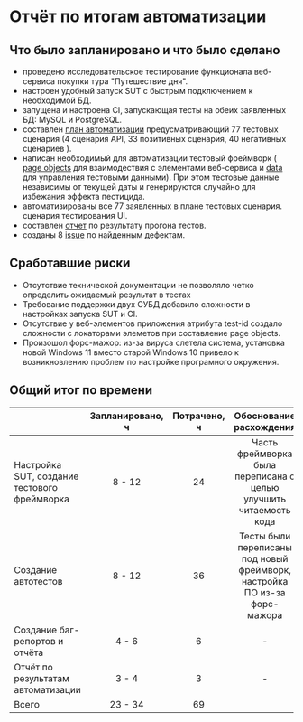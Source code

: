 # Отчёт по итогам автоматизации

## Что было запланировано и что было сделано

- проведено исследовательское тестирование функционала веб-сервиса покупки тура "Путешествие дня".
- настроен удобный запуск SUT с быстрым подключением к необходимой БД.
- запущена и настроена CI, запускающая тесты на обеих заявленных БД: MySQL и PostgreSQL.
- составлен [план автоматизации](https://github.com/Anton2727/Diplom/blob/main/Documents/Plan.md) предусматривающий 77 тестовых сценария (4 сценария API, 33 позитивных сценария, 40 негативных сценариев ).
- написан необходимый для автоматизации тестовый фреймворк (
  [page objects](https://github.com/Anton2727/Diplom/tree/main/src/test/java/ru/netology/page) для взаимодествия с
  элементами веб-сервиса и
  [data](https://github.com/Anton2727/Diplom/tree/main/src/test/java/ru/netology/data) для управления тестовыми данными).
  При этом тестовые данные независимы от текущей даты и генерируются случайно для избежания эффекта пестицида.
- автоматизированы все 77 заявленных в плане тестовых сценария.
  сценария тестирования UI.
- составлен [отчет](https://github.com/Anton2727/Diplom/blob/main/Documents/Report.md) по результату прогона тестов.
- созданы 8 [issue](https://github.com/Anton2727/Diplom/issues) по найденным дефектам.

## Сработавшие риски

- Отсутствие технической документации не позволяло четко определить ожидаемый результат в тестах
- Требование поддержки двух СУБД добавило сложности в настройках запуска SUT и CI.
- Отсутствие у веб-элементов приложения атрибута test-id создало сложности с локаторами элеметов при составление page objects.
- Произошол форс-мажор: из-за вируса слетела система, установка новой Windows 11 вместо старой Windows 10 привело к возникновлению проблем по настройке програмного окружения.

## Общий итог по времени

|                                              | Запланировано, ч | Потрачено, ч |                          Обоснование расхождения                          |
|:---------------------------------------------|:----------------:|:------------:|:-------------------------------------------------------------------------:|
| Настройка SUT, создание тестового фреймворка |      8 - 12      |      24      |     Часть фреймворка была переписана с целью улучшить читаемость кода     |
| Создание автотестов                          |      8 - 12      |      36      | Тесты были переписаны под новый фреймворк, настройка ПО из-за форс-мажора |
| Создание баг-репортов и отчёта               |      4 - 6       |      6       |                                     -                                     |  
| Отчёт по результатам автоматизации           |      3 - 4       |      3       |                                     -                                     |  
| Всего                                        |     23 - 34      |      69      |                                                                           |
